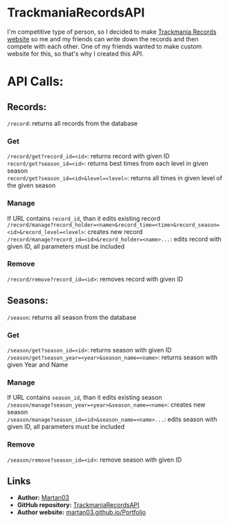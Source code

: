 # TrackmaniaRecordsAPI

I'm competitive type of person, so I decided to make [Trackmania Records website](https://github.com/Martan03/TrackmaniaRecords) so me and my friends 
can write down the records and then compete with each other. One of my friends wanted to make custom website for this, so that's why I created this API.

# API Calls:
## Records:
```/record```: returns all records from the database  
### Get
```/record/get?record_id=<id>```: returns record with given ID  
```record/get?season_id=<id>```: returns best times from each level in given season  
```record/get?season_id=<id>&level=<level>```: returns all times in given level of the given season  
### Manage
If URL contains ```record_id```, than it edits existing record  
```/record/manage?record_holder=<name>&record_time=<time>&record_season=<id>&record_level=<level>```: creates new record  
```/record/manage?record_id=<id>&record_holder=<name>...```: edits record with given ID, all parameters must be included
### Remove
```/record/remove?record_id=<id>```: removes record with given ID

## Seasons:
```/season```: returns all season from the database  
### Get
```/season/get?season_id=<id>```: returns season with given ID  
```/season/get?season_year=<year>&season_name=<name>```: returns season with given Year and Name  
### Manage
If URL contains ```season_id```, than it edits existing season  
```/season/manage?season_year=<year>&season_name=<name>```: creates new season  
```/season/manage?season_id=<id>&season_name=<name>...```: edits season with given ID, all parameters must be included  
### Remove
```/season/remove?season_id=<id>```: remove season with given ID  

## Links
- **Author:** [Martan03](https://github.com/Martan03)
- **GitHub repository:** [TrackmaniaRecordsAPI](https://github.com/Martan03/TrackmaniaRecordsAPI)
- **Author website:** [martan03.github.io/Portfolio](https://martan03.github.io/Portfolio/)
